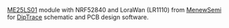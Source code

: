 [ME25LS01](https://en.minewsemi.com/lora-module/lr1110-nrf52840-me25LS01) module with NRF52840 and LoraWan (LR1110) from [MenewSemi](https://en.minewsemi.com) for [DipTrace](https://diptrace.com/) schematic and PCB design software.
